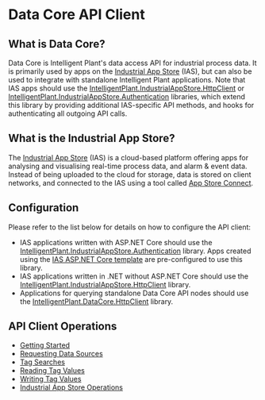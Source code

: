 # Data Core API Client


## What is Data Core?

Data Core is Intelligent Plant's data access API for industrial process data. It is primarily used by apps on the [Industrial App Store](https://appstore.intelligentplant.com) (IAS), but can also be used to integrate with standalone Intelligent Plant applications. Note that IAS apps should use the [IntelligentPlant.IndustrialAppStore.HttpClient](/src/IntelligentPlant.IndustrialAppStore.HttpClient) or [IntelligentPlant.IndustrialAppStore.Authentication](/src/IntelligentPlant.IndustrialAppStore.Authentication) libraries, which extend this library by providing additional IAS-specific API methods, and hooks for authenticating all outgoing API calls.


## What is the Industrial App Store?

The [Industrial App Store](https://appstore.intelligentplant.com) (IAS) is a cloud-based platform offering apps for analysing and visualising real-time process data, and alarm & event data. Instead of being uploaded to the cloud for storage, data is stored on client networks, and connected to the IAS using a tool called [App Store Connect](https://appstore.intelligentplant.com/Home/AppProfile?appId=a73c453df5f447a6aa8a08d2019037a5).


## Configuration

Please refer to the list below for details on how to configure the API client:

- IAS applications written with ASP.NET Core should use the [IntelligentPlant.IndustrialAppStore.Authentication](/src/IntelligentPlant.IndustrialAppStore.Authentication) library. Apps created using the [IAS ASP.NET Core template](/src/IntelligentPlant.IndustrialAppStore.Templates) are pre-configured to use this library.
- IAS applications written in .NET without ASP.NET Core should use the [IntelligentPlant.IndustrialAppStore.HttpClient](/src/IntelligentPlant.IndustrialAppStore.HttpClient) library.
- Applications for querying standalone Data Core API nodes should use the [IntelligentPlant.DataCore.HttpClient](/src/IntelligentPlant.DataCore.HttpClient) library.


## API Client Operations

- [Getting Started](./Getting-Started.md)
- [Requesting Data Sources](./Requesting-Data-Sources.md)
- [Tag Searches](./Tag-Searches.md)
- [Reading Tag Values](./Reading-Tag-Values.md)
- [Writing Tag Values](./Writing-Tag-Values.md)
- [Industrial App Store Operations](./Industrial-App-Store-Operations.md)
